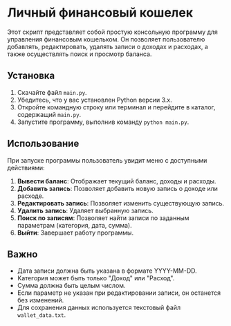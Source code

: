 # Личный финансовый кошелек

Этот скрипт представляет собой простую консольную программу для управления финансовым кошельком. Он позволяет пользователю добавлять, редактировать, удалять записи о доходах и расходах, а также осуществлять поиск и просмотр баланса.

## Установка

1. Скачайте файл `main.py`.
2. Убедитесь, что у вас установлен Python версии 3.x.
3. Откройте командную строку или терминал и перейдите в каталог, содержащий `main.py`.
4. Запустите программу, выполнив команду `python main.py`.

## Использование

При запуске программы пользователь увидит меню с доступными действиями:

1. **Вывести баланс**: Отображает текущий баланс, доходы и расходы.
2. **Добавить запись**: Позволяет добавить новую запись о доходе или расходе.
3. **Редактировать запись**: Позволяет изменить существующую запись.
4. **Удалить запись**: Удаляет выбранную запись.
5. **Поиск по записям**: Позволяет найти записи по заданным параметрам (категория, дата, сумма).
6. **Выйти**: Завершает работу программы.

## Важно

- Дата записи должна быть указана в формате YYYY-MM-DD.
- Категория может быть только "Доход" или "Расход".
- Сумма должна быть целым числом.
- Если параметр не указан при редактировании записи, он останется без изменений.
- Для сохранения данных используется текстовый файл `wallet_data.txt`.
